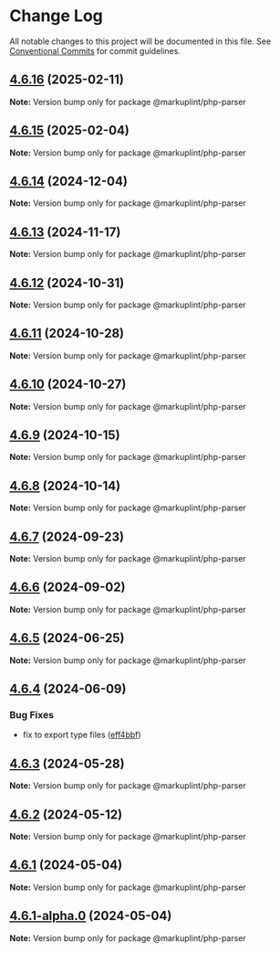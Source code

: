 # Change Log

All notable changes to this project will be documented in this file.
See [Conventional Commits](https://conventionalcommits.org) for commit guidelines.

## [4.6.16](https://github.com/markuplint/markuplint/compare/@markuplint/php-parser@4.6.15...@markuplint/php-parser@4.6.16) (2025-02-11)

**Note:** Version bump only for package @markuplint/php-parser

## [4.6.15](https://github.com/markuplint/markuplint/compare/@markuplint/php-parser@4.6.14...@markuplint/php-parser@4.6.15) (2025-02-04)

**Note:** Version bump only for package @markuplint/php-parser

## [4.6.14](https://github.com/markuplint/markuplint/compare/@markuplint/php-parser@4.6.13...@markuplint/php-parser@4.6.14) (2024-12-04)

**Note:** Version bump only for package @markuplint/php-parser

## [4.6.13](https://github.com/markuplint/markuplint/compare/@markuplint/php-parser@4.6.12...@markuplint/php-parser@4.6.13) (2024-11-17)

**Note:** Version bump only for package @markuplint/php-parser

## [4.6.12](https://github.com/markuplint/markuplint/compare/@markuplint/php-parser@4.6.11...@markuplint/php-parser@4.6.12) (2024-10-31)

**Note:** Version bump only for package @markuplint/php-parser

## [4.6.11](https://github.com/markuplint/markuplint/compare/@markuplint/php-parser@4.6.10...@markuplint/php-parser@4.6.11) (2024-10-28)

**Note:** Version bump only for package @markuplint/php-parser

## [4.6.10](https://github.com/markuplint/markuplint/compare/@markuplint/php-parser@4.6.9...@markuplint/php-parser@4.6.10) (2024-10-27)

**Note:** Version bump only for package @markuplint/php-parser

## [4.6.9](https://github.com/markuplint/markuplint/compare/@markuplint/php-parser@4.6.8...@markuplint/php-parser@4.6.9) (2024-10-15)

**Note:** Version bump only for package @markuplint/php-parser

## [4.6.8](https://github.com/markuplint/markuplint/compare/@markuplint/php-parser@4.6.7...@markuplint/php-parser@4.6.8) (2024-10-14)

**Note:** Version bump only for package @markuplint/php-parser

## [4.6.7](https://github.com/markuplint/markuplint/compare/@markuplint/php-parser@4.6.6...@markuplint/php-parser@4.6.7) (2024-09-23)

**Note:** Version bump only for package @markuplint/php-parser

## [4.6.6](https://github.com/markuplint/markuplint/compare/@markuplint/php-parser@4.6.5...@markuplint/php-parser@4.6.6) (2024-09-02)

**Note:** Version bump only for package @markuplint/php-parser

## [4.6.5](https://github.com/markuplint/markuplint/compare/@markuplint/php-parser@4.6.4...@markuplint/php-parser@4.6.5) (2024-06-25)

**Note:** Version bump only for package @markuplint/php-parser

## [4.6.4](https://github.com/markuplint/markuplint/compare/@markuplint/php-parser@4.6.3...@markuplint/php-parser@4.6.4) (2024-06-09)

### Bug Fixes

- fix to export type files ([eff4bbf](https://github.com/markuplint/markuplint/commit/eff4bbfd127574809dc5e15d7cafe87699758ee0))

## [4.6.3](https://github.com/markuplint/markuplint/compare/@markuplint/php-parser@4.6.2...@markuplint/php-parser@4.6.3) (2024-05-28)

**Note:** Version bump only for package @markuplint/php-parser

## [4.6.2](https://github.com/markuplint/markuplint/compare/@markuplint/php-parser@4.6.1...@markuplint/php-parser@4.6.2) (2024-05-12)

**Note:** Version bump only for package @markuplint/php-parser

## [4.6.1](https://github.com/markuplint/markuplint/compare/@markuplint/php-parser@4.6.1-alpha.0...@markuplint/php-parser@4.6.1) (2024-05-04)

**Note:** Version bump only for package @markuplint/php-parser

## [4.6.1-alpha.0](https://github.com/markuplint/markuplint/compare/@markuplint/php-parser@4.6.0...@markuplint/php-parser@4.6.1-alpha.0) (2024-05-04)

**Note:** Version bump only for package @markuplint/php-parser
